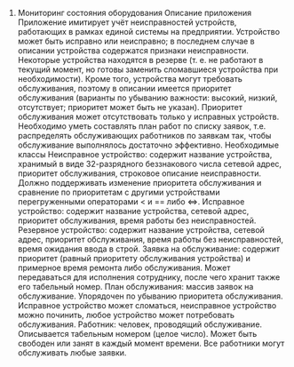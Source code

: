 1. Мониторинг состояния оборудования
Описание приложения
Приложение имитирует учёт неисправностей устройств, работающих в рамках единой системы на предприятии. Устройство может быть исправно или неисправно; в последнем случае в описании устройства содержатся признаки неисправности. Некоторые устройства находятся в резерве (т. е. не работают в текущий момент, но готовы заменить сломавшиеся устройства при необходимости). Кроме того, устройства могут требовать обслуживания, поэтому в описании имеется приоритет обслуживания (варианты по убыванию важности: высокий, низкий, отсутствует; приоритет может быть не указан). Приоритет обслуживания может отсутствовать только у исправных устройств. Необходимо уметь составлять план работ по списку заявок, т.е. распределять обслуживающих работников по заявкам так, чтобы обслуживание выполнялось достаточно эффективно.
Необходимые классы
Неисправное устройство: содержит название устройства, хранимый в виде 32-разрядного беззнакового числа сетевой адрес, приоритет обслуживания, строковое описание неисправности. Должно поддерживать изменение приоритета обслуживания и сравнение по приоритетам с другими устройствами перегруженными операторами < и == либо <=>.
Исправное устройство: содержит название устройства, сетевой адрес, приоритет обслуживания, время работы без неисправностей.
Резервное устройство: содержит название устройства, сетевой адрес, приоритет обслуживания, время работы без неисправностей, время ожидания ввода в строй.
Заявка на обслуживание: содержит приоритет (равный приоритету обслуживания устройства) и примерное время ремонта либо обслуживания. Может передаваться для исполнения сотруднику, после чего хранит также его табельный номер.
План обслуживания: массив заявок на обслуживание. Упорядочен по убыванию приоритета обслуживания. Исправное устройство может сломаться, неисправное устройство можно починить, любое устройство может потребовать обслуживания.
Работник: человек, проводящий обслуживание. Описывается табельным номером (целое число). Может быть свободен или занят в каждый момент времени. Все работники могут обслуживать любые заявки.
